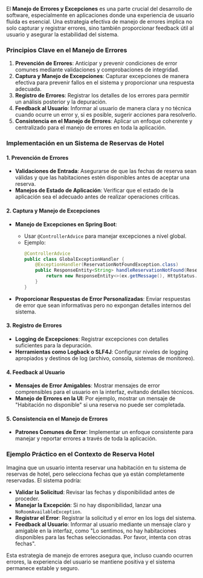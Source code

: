 El **Manejo de Errores y Excepciones** es una parte crucial del desarrollo de software, especialmente en aplicaciones donde una experiencia de usuario fluida es esencial. Una estrategia efectiva de manejo de errores implica no solo capturar y registrar errores, sino también proporcionar feedback útil al usuario y asegurar la estabilidad del sistema.

### Principios Clave en el Manejo de Errores

1. **Prevención de Errores**: Anticipar y prevenir condiciones de error comunes mediante validaciones y comprobaciones de integridad.
1. **Captura y Manejo de Excepciones**: Capturar excepciones de manera efectiva para prevenir fallos en el sistema y proporcionar una respuesta adecuada.
1. **Registro de Errores**: Registrar los detalles de los errores para permitir un análisis posterior y la depuración.
1. **Feedback al Usuario**: Informar al usuario de manera clara y no técnica cuando ocurre un error y, si es posible, sugerir acciones para resolverlo.
1. **Consistencia en el Manejo de Errores**: Aplicar un enfoque coherente y centralizado para el manejo de errores en toda la aplicación.

### Implementación en un Sistema de Reservas de Hotel

#### 1. Prevención de Errores

* **Validaciones de Entrada**: Asegurarse de que las fechas de reserva sean válidas y que las habitaciones estén disponibles antes de aceptar una reserva.
* **Manejos de Estado de Aplicación**: Verificar que el estado de la aplicación sea el adecuado antes de realizar operaciones críticas.

#### 2. Captura y Manejo de Excepciones

* **Manejo de Excepciones en Spring Boot**:
  * Usar `@ControllerAdvice` para manejar excepciones a nivel global.
  * Ejemplo:
    ````java
    @ControllerAdvice
    public class GlobalExceptionHandler {
        @ExceptionHandler(ReservationNotFoundException.class)
        public ResponseEntity<String> handleReservationNotFound(ReservationNotFoundException ex) {
            return new ResponseEntity<>(ex.getMessage(), HttpStatus.NOT_FOUND);
        }
    }
    ````

* **Proporcionar Respuestas de Error Personalizadas**: Enviar respuestas de error que sean informativas pero no expongan detalles internos del sistema.

#### 3. Registro de Errores

* **Logging de Excepciones**: Registrar excepciones con detalles suficientes para la depuración.
* **Herramientas como Logback o SLF4J**: Configurar niveles de logging apropiados y destinos de log (archivo, consola, sistemas de monitoreo).

#### 4. Feedback al Usuario

* **Mensajes de Error Amigables**: Mostrar mensajes de error comprensibles para el usuario en la interfaz, evitando detalles técnicos.
* **Manejo de Errores en la UI**: Por ejemplo, mostrar un mensaje de "Habitación no disponible" si una reserva no puede ser completada.

#### 5. Consistencia en el Manejo de Errores

* **Patrones Comunes de Error**: Implementar un enfoque consistente para manejar y reportar errores a través de toda la aplicación.

### Ejemplo Práctico en el Contexto de Reserva Hotel

Imagina que un usuario intenta reservar una habitación en tu sistema de reservas de hotel, pero selecciona fechas que ya están completamente reservadas. El sistema podría:

* **Validar la Solicitud**: Revisar las fechas y disponibilidad antes de proceder.
* **Manejar la Excepción**: Si no hay disponibilidad, lanzar una `NoRoomAvailableException`.
* **Registrar el Error**: Registrar la solicitud y el error en los logs del sistema.
* **Feedback al Usuario**: Informar al usuario mediante un mensaje claro y amigable en la interfaz, como "Lo sentimos, no hay habitaciones disponibles para las fechas seleccionadas. Por favor, intenta con otras fechas".

Esta estrategia de manejo de errores asegura que, incluso cuando ocurren errores, la experiencia del usuario se mantiene positiva y el sistema permanece estable y seguro.
